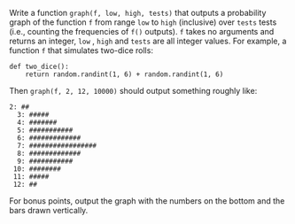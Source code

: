 

Write a function `graph(f, low, high, tests)` that outputs a probability graph of the function `f` from range `low` to `high` (inclusive) over `tests` tests (i.e., counting the frequencies of `f()` outputs). `f` takes no arguments and returns an integer, `low` , `high` and `tests` are all integer values. For example, a function `f` that simulates two-dice rolls:

    def two_dice():
        return random.randint(1, 6) + random.randint(1, 6)

Then `graph(f, 2, 12, 10000)` should output something roughly like:

    2: ##
      3: #####
      4: #######
      5: ###########
      6: #############
      7: #################
      8: #############
      9: ###########
     10: ########
     11: #####
     12: ##

For bonus points, output the graph with the numbers on the bottom and the bars drawn vertically.

